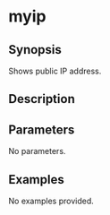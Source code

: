 # myip

## Synopsis

Shows public IP address.

## Description



## Parameters
No parameters.
## Examples
No examples provided.

